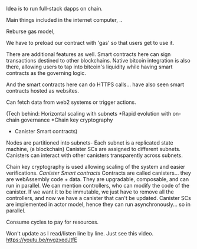 Idea is to run full-stack dapps on chain.

Main things included in the internet computer, ..

Reburse gas model,

We have to preload our contract with 'gas' so that users get to use it.

There are additional features as well. Smart contracts here can sign transactions destined to other blockchains.
Native bitcoin integration is also there, allowing users to tap into bitcoin's liquidity while having smart contracts as the governing logic.

And the smart contracts here can do HTTPS calls... have also seen smart contracts hosted as websites.

Can fetch data from web2 systems or trigger actions.

(Tech behind: Horizontal scaling with subnets
*Rapid evolution with on-chain governance
*Chain key cryptography
* Canister Smart contracts)

Nodes are partitioned into subnets- Each subnet is a replicated state machine, (a blockchain)
Canister SCs are assigned to different subnets.
Canisters can interact with other canisters transparently across subnets.

Chain key cryptography is used allowing scaling of the system and easier verifications.
*Canister Smart contracts*
Contracts are called canisters... they are webAssembly code + data.
They are upgradable, composable, and can run in parallel. We can mention controllers, who can modify the code of the canister.
If we want it to be immutable, we just have to remove all the controllers, and now we have a canister that can't be updated.
Canister SCs are implemented in actor model, hence they can run asynchronously... so in parallel.

Consume cycles to pay for resources.

Won't update as I read/listen line by line. 
Just see this video.
https://youtu.be/nvgzxedJtfE

